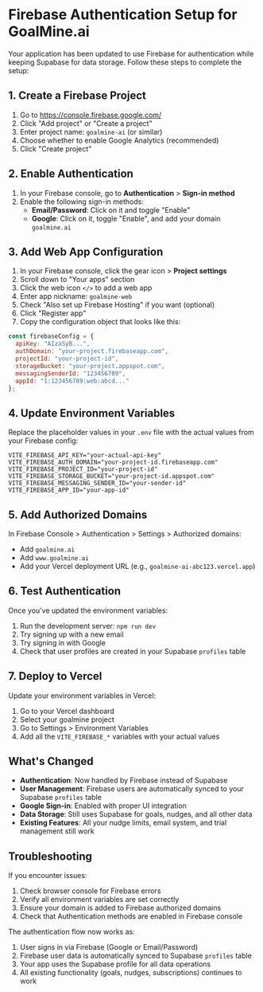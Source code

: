 # Firebase Authentication Setup for GoalMine.ai

Your application has been updated to use Firebase for authentication while keeping Supabase for data storage. Follow these steps to complete the setup:

## 1. Create a Firebase Project

1. Go to https://console.firebase.google.com/
2. Click "Add project" or "Create a project"
3. Enter project name: `goalmine-ai` (or similar)
4. Choose whether to enable Google Analytics (recommended)
5. Click "Create project"

## 2. Enable Authentication

1. In your Firebase console, go to **Authentication** > **Sign-in method**
2. Enable the following sign-in methods:
   - **Email/Password**: Click on it and toggle "Enable"
   - **Google**: Click on it, toggle "Enable", and add your domain `goalmine.ai`

## 3. Add Web App Configuration

1. In your Firebase console, click the gear icon > **Project settings**
2. Scroll down to "Your apps" section
3. Click the web icon `</>` to add a web app
4. Enter app nickname: `goalmine-web`
5. Check "Also set up Firebase Hosting" if you want (optional)
6. Click "Register app"
7. Copy the configuration object that looks like this:

```javascript
const firebaseConfig = {
  apiKey: "AIzaSyB...",
  authDomain: "your-project.firebaseapp.com",
  projectId: "your-project-id",
  storageBucket: "your-project.appspot.com",
  messagingSenderId: "123456789",
  appId: "1:123456789:web:abcd..."
};
```

## 4. Update Environment Variables

Replace the placeholder values in your `.env` file with the actual values from your Firebase config:

```env
VITE_FIREBASE_API_KEY="your-actual-api-key"
VITE_FIREBASE_AUTH_DOMAIN="your-project-id.firebaseapp.com"
VITE_FIREBASE_PROJECT_ID="your-project-id"
VITE_FIREBASE_STORAGE_BUCKET="your-project-id.appspot.com"
VITE_FIREBASE_MESSAGING_SENDER_ID="your-sender-id"
VITE_FIREBASE_APP_ID="your-app-id"
```

## 5. Add Authorized Domains

In Firebase Console > Authentication > Settings > Authorized domains:
- Add `goalmine.ai`
- Add `www.goalmine.ai`
- Add your Vercel deployment URL (e.g., `goalmine-ai-abc123.vercel.app`)

## 6. Test Authentication

Once you've updated the environment variables:

1. Run the development server: `npm run dev`
2. Try signing up with a new email
3. Try signing in with Google
4. Check that user profiles are created in your Supabase `profiles` table

## 7. Deploy to Vercel

Update your environment variables in Vercel:

1. Go to your Vercel dashboard
2. Select your goalmine project
3. Go to Settings > Environment Variables
4. Add all the `VITE_FIREBASE_*` variables with your actual values

## What's Changed

- **Authentication**: Now handled by Firebase instead of Supabase
- **User Management**: Firebase users are automatically synced to your Supabase `profiles` table
- **Google Sign-in**: Enabled with proper UI integration
- **Data Storage**: Still uses Supabase for goals, nudges, and all other data
- **Existing Features**: All your nudge limits, email system, and trial management still work

## Troubleshooting

If you encounter issues:

1. Check browser console for Firebase errors
2. Verify all environment variables are set correctly
3. Ensure your domain is added to Firebase authorized domains
4. Check that Authentication methods are enabled in Firebase console

The authentication flow now works as:
1. User signs in via Firebase (Google or Email/Password)
2. Firebase user data is automatically synced to Supabase `profiles` table
3. Your app uses the Supabase profile for all data operations
4. All existing functionality (goals, nudges, subscriptions) continues to work